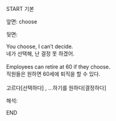 START
기본

앞면:
choose


뒷면:
<div>You choose, I can’t decide. </div><div>네가 선택해, 난 결정 못 하겠어.</div><div><br></div><div><div>Employees can retire at 60 if they choose. </div><div>직원들은 원하면 60세에 퇴직을 할 수 있다.</div></div><div><br></div><div>고르다[선택하다] , …하기를 원하다[결정하다]</div>


해석:
<!--ID: 1746614453603-->
END